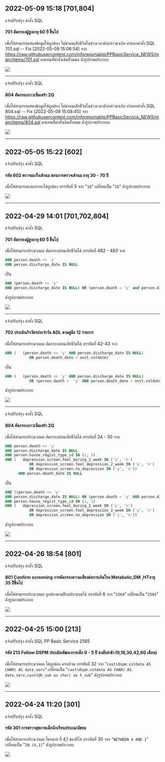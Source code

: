 

## 2022-05-09 15:18 [701,804]

แจ้งปรับปรุง คำสั่ง SQL 

#### **701 คัดกรองผู้สูงอายุ 60 ปี ขึ้นไป**

เพื่อให้สามารถแสดงข้อมูลให้ถูกต้อง ไม่นำคนเสียชีวิตในช่วงเวลาดังกล่าวมาเบิก
คำลอกคำสั่ง SQL 701.sql -- Fix [2022-05-09 15:06:54]
จาก https://raw.githubusercontent.com/inforeportable/PPBasicService_NEWS/main/items/701.sql 
มาแทนที่คำสั่งเดิมทั้งหมด
ดังรูปภาพประกอบ

![](changelog.assets/D20220509T151458.png)

------

แจ้งปรับปรุง คำสั่ง SQL 

#### **804 คัดกรองภาวะซึมเศร้า 2Q**

เพื่อให้สามารถแสดงข้อมูลให้ถูกต้อง ไม่นำคนเสียชีวิตในช่วงเวลาดังกล่าวมาเบิก
คำลอกคำสั่ง SQL 804.sql -- Fix [2022-05-09 15:08:45]
จาก https://raw.githubusercontent.com/inforeportable/PPBasicService_NEWS/main/items/804.sql
มาแทนที่คำสั่งเดิมทั้งหมด
ดังรูปภาพประกอบ

![](changelog.assets/D20220509T151647.png)



------

## 2022-05-05 15:22 [602]

แจ้งปรับปรุง คำสั่ง SQL 

#### **รหัส 602 ตรวจมะเร็งเต้านม สอนการตรวจเต้านม อายุ 30 - 70 ปี**

เพื่อให้สามารถแสดงราคาได้ถูกต้อง
บรรทัดที่ 5 จาก "`10`" เปลี่ยนเป็น "`15`"
ดังรูปภาพประกอบ

![](changelog.assets/D20220505T151434.png)

------

## 2022-04-29 14:01 [701,702,804]

แจ้งปรับปรุง คำสั่ง SQL 

#### **701 คัดกรองผู้สูงอายุ 60 ปี ขึ้นไป**

เพื่อให้สามารถประมวลผล คัดกรองก่อนเสียชีวิตได้
บรรทัดที่ 482 - 483 จาก 

```sql
AND person.death <> 'y'
AND person.discharge_date IS NULL
```

เป็น

```sql
AND (person.death <> 'y'
AND person.discharge_date IS NULL) OR (person.death = 'y' and person.discharge_date > ovst.vstdate )
```

ดังรูปภาพประกอบ

![](changelog.assets/D20220429T134057.png)

------

แจ้งปรับปรุง คำสั่ง SQL 

#### **702 ประเมินกิจวัตรประจำวัน ADL ตามคู่มือ 12 รายการ**

เพื่อให้สามารถประมวลผล คัดกรองก่อนเสียชีวิตได้
บรรทัดที่ 42-43 จาก

```sql
AND (   (person.death <> 'y' AND person.discharge_date IS NULL)
           OR person.death_date < ovst.vstdate)
```

เป็น

```sql
AND (   (person.death <> 'y' AND person.discharge_date IS NULL)
           OR (person.death =  'y' AND person.death_date > ovst.vstdate) )
```

ดังรูปภาพประกอบ

 ![](changelog.assets/D20220429T134743.png)

------

แจ้งปรับปรุง คำสั่ง SQL 

#### **804 คัดกรองภาวะซึมเศร้า 2Q**

เพื่อให้สามารถประมวลผล คัดกรองก่อนเสียชีวิตได้
บรรทัดที่ 24 - 30 จาก 

```sql
AND person.death <> 'y'
AND person.discharge_date IS NULL
AND person.house_regist_type_id IN (1, 3)
AND (   depression_screen.feel_boring_2_week IN ('y', 'n')
           OR depression_screen.feel_depression_2_week IN ('y', 'n')
           OR depression_screen.no_depression IN ('y', 'n'))
      AND person.death_date IS NULL
```

เป็น

```sql
AND ((person.death <> 'y'
AND person.discharge_date IS NULL) OR (person.death = 'y' AND person.discharge_date > ovstdiag.vstdate))
AND person.house_regist_type_id IN (1, 3)
AND (   depression_screen.feel_boring_2_week IN ('y', 'n')
           OR depression_screen.feel_depression_2_week IN ('y', 'n')
           OR depression_screen.no_depression IN ('y', 'n'))
```

ดังรูปภาพประกอบ

![](changelog.assets/D20220429T135549.png)

------

## 2022-04-26 18:54 [801]

แจ้งปรับปรุง คำสั่ง SQL 

#### **801 Confirm screening การคัดกรองความเสี่ยงต่อการเกิดโรค Metabolic,DM ,HTอายุ 35 ปีขึ้นไป**

เพื่อให้สามารถประมวลผล ถูกต้องตามปีงบประมาณได้
บรรทัดที่ 6 จาก "`2564`" เปลี่ยนเป็น "`2565`"
ดังรูปภาพประกอบ

![](changelog.assets/D20220426T185243.png)

------

## 2022-04-25 15:00 [213]

แจ้งปรับปรุง คำสั่ง SQL PP Basic Service 2565

#### **รหัส 213 Follow DSPM ประเมินพัฒนาการเด็ก 0 - 5 ปี สงสัยล่าช้า  (9,18,30,42,60 เดือน)**

เพื่อให้สามารถประมวลผล ได้ถูกต้อง ครบถ้วน
บรรทัดที่ 32 จาก "`cast(dspm.vstdate AS CHAR) AS date_serv`" เปลี่ยนเป็น "`cast(dspm.vstdate AS CHAR) AS date_serv,cast(@h_sub as char) as h_sub`"
ดังรูปภาพประกอบ

![](changelog.assets/D20220426T094231.png)

------

## 2022-04-24 11:20 [301]

แจ้งปรับปรุง คำสั่ง SQL 

#### **รหัส 301 การตรวจสุขภาพเด็กนักเรียนประถม/มัธยม**

เพื่อให้สามารถประมวลผล ไตรมาส ที่ 4,1 ของปีได้
บรรทัดที่ 30 จาก "`BETWEEN 4 AND 1`" เปลี่ยนเป็น "`IN (4,1)`"
ดังรูปภาพประกอบ

![](changelog.assets/D20220426T093906.png)